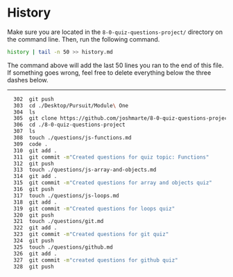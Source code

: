 # History

Make sure you are located in the `8-0-quiz-questions-project/` directory on the command line. Then, run the following command.

```bash
history | tail -n 50 >> history.md
```

The command above will add the last 50 lines you ran to the end of this file. If something goes wrong, feel free to delete everything below the three dashes below.

---
```zsh
  302  git push
  303  cd ./Desktop/Pursuit/Module\ One
  304  ls
  305  git clone https://github.com/joshmarte/8-0-quiz-questions-project.git
  306  cd ./8-0-quiz-questions-project
  307  ls
  308  touch ./questions/js-functions.md
  309  code .
  310  git add .
  311  git commit -m"Created questions for quiz topic: Functions"
  312  git push
  313  touch ./questions/js-array-and-objects.md
  314  git add .
  315  git commit -m"Created questions for array and objects quiz"
  316  git push
  317  touch ./questions/js-loops.md
  318  git add .
  319  git commit -m"Created questions for loops quiz"
  320  git push
  321  touch ./questions/git.md
  322  git add .
  323  git commit -m"Created questions for git quiz"
  324  git push
  325  touch ./questions/github.md
  326  git add .
  327  git commit -m"created questions for github quiz"
  328  git push
```